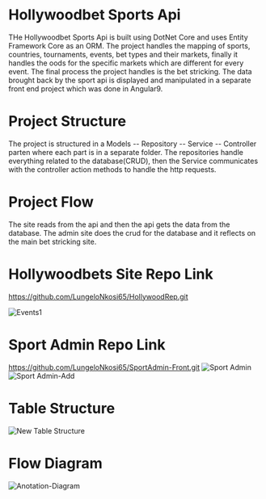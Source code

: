 # Hollywoodbet Sports Api

THe Hollywoodbet Sports Api is built using DotNet Core and uses Entity Framework Core as an ORM. The project handles the mapping of sports, countries, tournaments, events, 
bet types and their markets, finally it handles the oods for the specific markets which are different for every event.  The final process the project handles is the bet stricking.
The data brought back by the sport api is displayed and manipulated in a separate front end project which was done in Angular9.

# Project Structure

The project is structured in a Models -- Repository -- Service -- Controller parten where each part is in a separate folder. The repositories handle everything related to the
database(CRUD), then the Service communicates with the controller action methods to handle the http requests.



# Project Flow

The site reads from the api and then the api gets the data from the database. The admin site does the crud for the database and it reflects on the main bet stricking site.

# Hollywoodbets Site Repo Link
https://github.com/LungeloNkosi65/HollywoodRep.git

![Events1](https://user-images.githubusercontent.com/49978441/88652171-bfea5c80-d0ca-11ea-95e3-8f34e20bd4bd.png)

# Sport Admin Repo Link
https://github.com/LungeloNkosi65/SportAdmin-Front.git
![Sport Admin](https://user-images.githubusercontent.com/49978441/88652321-f32ceb80-d0ca-11ea-828a-a391c02e0aff.png)
![Sport Admin-Add](https://user-images.githubusercontent.com/49978441/88652326-f45e1880-d0ca-11ea-9983-45da71267a1c.png)


# Table Structure


![New Table Structure](https://user-images.githubusercontent.com/49978441/88653736-beba2f00-d0cc-11ea-8a35-62daaff14e28.png)


# Flow Diagram

![Anotation-Diagram](https://user-images.githubusercontent.com/49978441/88676155-08fed880-d0ec-11ea-844c-0e9785bb3d09.png)










